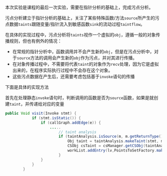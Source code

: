 本次实验是课程的最后一次实验，需要在指针分析的基础上，完成污点分析。

污点分析建立于指针分析的基础上，关注了某些特殊函数/方法`source`所产生的污点数据`taints`跟随变量/指针流入到敏感函数`sink`的流动过程`taintflow`。

在具体的实现过程中，污点分析将`taints`视作一个虚拟的`obj`，遵循一般的对象传播规则，但也有例外的情况：

+ 在常规的指针分析中，函数调用并不会产生新的`obj`，但是在污点分析中，对于`source`方法的调用会产生新的`obj`作为污点，并对其进行传播。
+ 在对象传播过程中，不需要将代表`taint`的对象作为`recv`处理，因为它是虚拟出来的，在程序实际执行过程中不会存在这个对象。
+ 这些污点数据在产生后，还需要考虑包括基于`invoke`语句的传播

下面是具体的实现方法

首先在处理静态`invoke`语句时，判断调用的函数是否为`source`函数，如果是就创建`taint`，并传递给对应的变量
```java
public Void visit(Invoke stmt) {
            if (stmt.isStatic()) {
                if (callGraph.addEdge(e)) {
                    .....
                        // taint analysis
                        if (taintAnalysis.isSource(m, m.getReturnType())){
                            Obj taint = taintAnalysis.makeTaint(stmt, m.getReturnType());
                            CSObj csTaint = csManager.getCSObj(taintAnalysis.getEmptyContext(), taint);
                            workList.addEntry(lv,PointsToSetFactory.make(csTaint));
                        }
                }
            }
        }
``` 